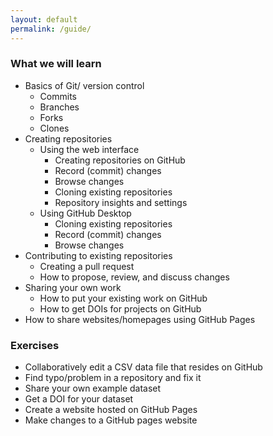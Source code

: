 ```yaml
---
layout: default
permalink: /guide/
---
```


### What we will learn

- Basics of Git/ version control
  - Commits
  - Branches
  - Forks
  - Clones
- Creating repositories
  - Using the web interface
    - Creating repositories on GitHub
    - Record (commit) changes
    - Browse changes
    - Cloning existing repositories
    - Repository insights and settings
  - Using GitHub Desktop
    - Cloning existing repositories
    - Record (commit) changes
    - Browse changes
- Contributing to existing repositories
  - Creating a pull request
  - How to propose, review, and discuss changes
- Sharing your own work
  - How to put your existing work on GitHub
  - How to get DOIs for projects on GitHub
- How to share websites/homepages using GitHub Pages


### Exercises

- Collaboratively edit a CSV data file that resides on GitHub
- Find typo/problem in a repository and fix it
- Share your own example dataset
- Get a DOI for your dataset
- Create a website hosted on GitHub Pages
- Make changes to a GitHub pages website

